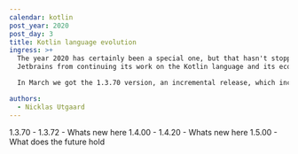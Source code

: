 ```yaml
---
calendar: kotlin
post_year: 2020
post_day: 3
title: Kotlin language evolution
ingress: >+
  The year 2020 has certainly been a special one, but that hasn't stopped
  Jetbrains from continuing its work on the Kotlin language and its ecosystem.

  In March we got the 1.3.70 version, an incremental release, which included some new functions and classes in the standard library. And after the summer break we got the all new 1.4.0 version, a feature release, which came with some really sought after changes to the language and even more changes to the standard library.

authors:
  - Nicklas Utgaard
---
```

1.3.70 - 1.3.72 - Whats new here
1.4.00 - 1.4.20 - Whats new here
1.5.00 - What does the future hold